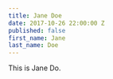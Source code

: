 ```yaml
---
title: Jane Doe
date: 2017-10-26 22:00:00 Z
published: false
first_name: Jane
last_name: Doe
---
```


This is Jane Do.